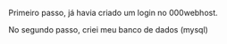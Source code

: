 Primeiro passo, já havia criado um login no 000webhost. 

No segundo passo, criei meu banco de dados (mysql)
<blockquote class="imgur-embed-pub" lang="en" data-id="a/G3643eV" data-context="false" ><a href="//imgur.com/a/G3643eV"></a></blockquote><script async src="//s.imgur.com/min/embed.js" charset="utf-8"></script>
